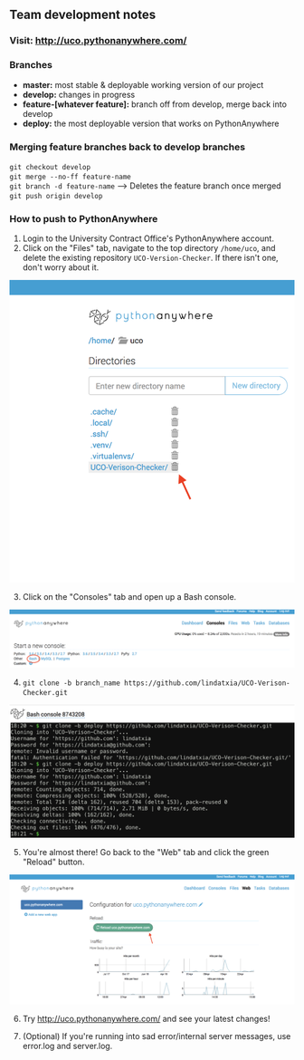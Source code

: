 ## Team development notes 

### Visit: http://uco.pythonanywhere.com/

### Branches 
- **master:** most stable & deployable working version of our project
- **develop:** changes in progress
- **feature-[whatever feature]:** branch off from develop, merge back into develop 
- **deploy:** the most deployable version that works on PythonAnywhere

### Merging feature branches back to develop branches
`git checkout develop` <br />
`git merge --no-ff feature-name` <br />
`git branch -d feature-name` --> Deletes the feature branch once merged <br />
`git push origin develop` <br />


### How to push to PythonAnywhere 

1. Login to the University Contract Office's PythonAnywhere account. 
2. Click on the "Files" tab, navigate to the top directory `/home/uco`, and delete the existing repository `UCO-Version-Checker`. If there isn't one, don't worry about it. 

![alt text](doc_images/delete_folder.png)

3. Click on the "Consoles" tab and open up a Bash console.

![alt text](doc_images/start_bash.png)

4. `git clone -b branch_name https://github.com/lindatxia/UCO-Verison-Checker.git` 

![alt text](doc_images/bash_console_type.png)

5. You're almost there! Go back to the "Web" tab and click the green "Reload" button. 

![alt text](doc_images/reload.png)

6. Try http://uco.pythonanywhere.com/ and see your latest changes! 

7. (Optional) If you're running into sad error/internal server messages, use error.log and server.log. 